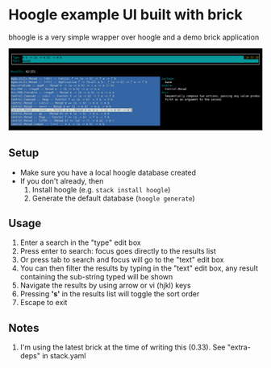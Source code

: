 # Hoogle example UI built with brick

bhoogle is a very simple wrapper over hoogle and a demo brick application

![ui](ui.png)


## Setup
 - Make sure you have a local hoogle database created
 - If you don't already, then
   1. Install hoogle (e.g. ```stack install hoogle```)
   1. Generate the default database (```hoogle generate```)

## Usage
 1. Enter a search in the "type" edit box
 1. Press enter to search: focus goes directly to the results list
 1. Or press tab to search and focus will go to the "text" edit box
 1. You can then filter the results by typing in the "text" edit box, any result containing the sub-string typed will be shown
 1. Navigate the results by using arrow or vi (hjkl) keys
 1. Pressing **'s'** in the results list will toggle the sort order
 1. Escape to exit

## Notes
 1. I'm using the latest brick at the time of writing this (0.33). See "extra-deps" in stack.yaml

